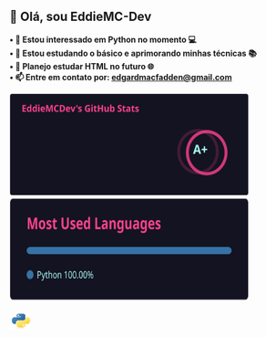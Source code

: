 ## 👋 Olá, sou EddieMC-Dev
<strong>• 👀 Estou interessado em Python no momento 💻</br></strong>
<strong>• 🌱 Estou estudando o básico e aprimorando minhas técnicas 📚</br></strong>
<strong>• 🔮 Planejo estudar HTML no futuro 🌐</br></strong>
<strong>• 📫 Entre em contato por: <a href="">edgardmacfadden@gmail.com</strong>
<div align="left">
  <img height="180em" width="420cm" top="15px" src="https://raw.githubusercontent.com/EddieMC-Dev/EddieMC-Dev/65a06ad1f018c447774a4035dac06441e48a0bad/graphic_1.svg">
  <img height="180em" width="420cm" src="https://raw.githubusercontent.com/EddieMC-Dev/EddieMC-Dev/65a06ad1f018c447774a4035dac06441e48a0bad/graphic_2.svg">
</div>
<div style="display: inline_block"><br>
  <img align="left" alt="Eddie-Python" height="30" width="40" src="https://raw.githubusercontent.com/devicons/devicon/master/icons/python/python-original.svg">
</div>
<!---
EddieMC-Dev/EddieMC-Dev is a ✨ special ✨ repository because its `README.md` (this file) appears on your GitHub profile.
You can click the Preview link to take a look at your changes.
--->
